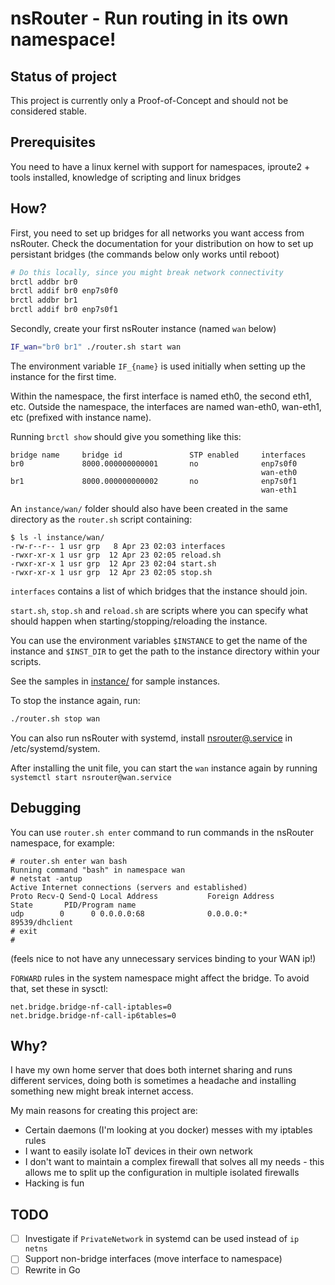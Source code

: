 # nsRouter - Run routing in its own namespace!

## Status of project
This project is currently only a Proof-of-Concept and should not be considered stable.

## Prerequisites
You need to have a linux kernel with support for namespaces, iproute2 + tools installed,
knowledge of scripting and linux bridges

## How?
First, you need to set up bridges for all networks you want access from nsRouter.
Check the documentation for your distribution on how to set up persistant bridges (the commands below only works until reboot)

```bash
# Do this locally, since you might break network connectivity
brctl addbr br0
brctl addif br0 enp7s0f0
brctl addbr br1
brctl addif br0 enp7s0f1
```

Secondly, create your first nsRouter instance (named `wan` below)
```bash
IF_wan="br0 br1" ./router.sh start wan
```

The environment variable `IF_{name}` is used initially when setting up the instance for the first time.

Within the namespace, the first interface is named eth0, the second eth1, etc.
Outside the namespace, the interfaces are named wan-eth0, wan-eth1, etc (prefixed with instance name).

Running `brctl show` should give you something like this:
```
bridge name     bridge id               STP enabled     interfaces
br0             8000.000000000001       no              enp7s0f0
                                                        wan-eth0
br1             8000.000000000002       no              enp7s0f1
                                                        wan-eth1
```

An `instance/wan/` folder should also have been created in the same directory as the `router.sh` script containing:
```
$ ls -l instance/wan/
-rw-r--r-- 1 usr grp   8 Apr 23 02:03 interfaces
-rwxr-xr-x 1 usr grp  12 Apr 23 02:05 reload.sh
-rwxr-xr-x 1 usr grp  12 Apr 23 02:04 start.sh
-rwxr-xr-x 1 usr grp  12 Apr 23 02:05 stop.sh
```

`interfaces` contains a list of which bridges that the instance should join.

`start.sh`, `stop.sh` and `reload.sh` are scripts where you can specify what should happen when starting/stopping/reloading the instance.

You can use the environment variables `$INSTANCE` to get the name of the instance and `$INST_DIR` to get the path to the instance directory within your scripts.

See the samples in [instance/](instance/) for sample instances.

To stop the instance again, run:
```bash
./router.sh stop wan
```

You can also run nsRouter with systemd, install [nsrouter@.service](nsrouter@.service) in /etc/systemd/system.

After installing the unit file, you can start the `wan` instance again by running `systemctl start nsrouter@wan.service`

## Debugging
You can use `router.sh enter` command to run commands in the nsRouter namespace, for example:
```
# router.sh enter wan bash
Running command "bash" in namespace wan
# netstat -antup
Active Internet connections (servers and established)
Proto Recv-Q Send-Q Local Address           Foreign Address         State       PID/Program name
udp        0      0 0.0.0.0:68              0.0.0.0:*                           89539/dhclient
# exit
#
```
(feels nice to not have any unnecessary services binding to your WAN ip!)

`FORWARD` rules in the system namespace might affect the bridge. To avoid that, set these in sysctl:
```
net.bridge.bridge-nf-call-iptables=0
net.bridge.bridge-nf-call-ip6tables=0
```

## Why?
I have my own home server that does both internet sharing and runs different services, doing both is sometimes a headache and installing
something new might break internet access.

My main reasons for creating this project are:
* Certain daemons (I'm looking at you docker) messes with my iptables rules
* I want to easily isolate IoT devices in their own network
* I don't want to maintain a complex firewall that solves all my needs - this allows me to split up the configuration in multiple isolated firewalls
* Hacking is fun

## TODO
* [ ] Investigate if `PrivateNetwork` in systemd can be used instead of `ip netns`
* [ ] Support non-bridge interfaces (move interface to namespace)
* [ ] Rewrite in Go
